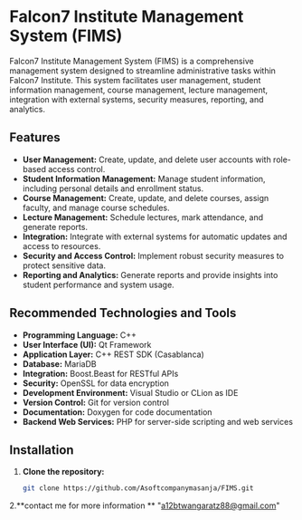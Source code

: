 # Falcon7 Institute Management System (FIMS)

Falcon7 Institute Management System (FIMS) is a comprehensive management system designed to streamline administrative tasks within Falcon7 Institute. This system facilitates user management, student information management, course management, lecture management, integration with external systems, security measures, reporting, and analytics.

## Features

- **User Management:** Create, update, and delete user accounts with role-based access control.
- **Student Information Management:** Manage student information, including personal details and enrollment status.
- **Course Management:** Create, update, and delete courses, assign faculty, and manage course schedules.
- **Lecture Management:** Schedule lectures, mark attendance, and generate reports.
- **Integration:** Integrate with external systems for automatic updates and access to resources.
- **Security and Access Control:** Implement robust security measures to protect sensitive data.
- **Reporting and Analytics:** Generate reports and provide insights into student performance and system usage.

## Recommended Technologies and Tools

- **Programming Language:** C++
- **User Interface (UI):** Qt Framework
- **Application Layer:** C++ REST SDK (Casablanca)
- **Database:** MariaDB
- **Integration:** Boost.Beast for RESTful APIs
- **Security:** OpenSSL for data encryption
- **Development Environment:** Visual Studio or CLion as IDE
- **Version Control:** Git for version control
- **Documentation:** Doxygen for code documentation
- **Backend Web Services:** PHP for server-side scripting and web services

## Installation

1. **Clone the repository:**

   ```bash
   git clone https://github.com/Asoftcompanymasanja/FIMS.git
2.**contact me for more information **
"a12btwangaratz88@gmail.com"
